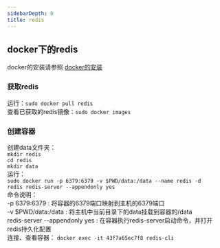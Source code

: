 ```yaml
---
sidebarDepth: 0
title: redis
---
```


## docker下的redis
docker的安装请参照 [docker的安装](/backStage/docker/)
### 获取redis
运行：<code>sudo docker pull redis</code>   
查看已获取的redis镜像：<code>sudo docker images</code>
### 创建容器
创建data文件夹：  
<code>mkdir redis</code>   
<code>cd redis</code>     
<code>mkdir data</code>   
运行：   
<code>sudo docker run -p 6379:6379 -v $PWD/data:/data --name redis -d redis redis-server --appendonly yes</code>   
命令说明：   
-p 6379:6379 : 将容器的6379端口映射到主机的6379端口   
-v $PWD/data:/data : 将主机中当前目录下的data挂载到容器的/data   
redis-server --appendonly yes : 在容器执行redis-server启动命令，并打开redis持久化配置   
连接、查看容器：   <code>docker exec -it 43f7a65ec7f8 redis-cli</code>   


